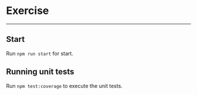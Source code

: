# Exercise
-----------------------------------------------------------------------

## Start

Run `npm run start` for start.


## Running unit tests

Run `npm test:coverage` to execute the unit tests.